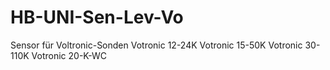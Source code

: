 # HB-UNI-Sen-Lev-Vo
Sensor für Voltronic-Sonden
Votronic 12-24K
Votronic 15-50K
Votronic 30-110K
Votronic 20-K-WC

